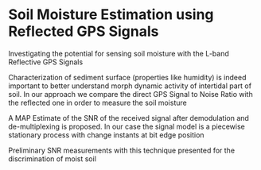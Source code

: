 # Soil Moisture Estimation using Reflected GPS Signals

Investigating the potential for sensing soil moisture with the L-band Reflective GPS Signals<br />

Characterization of sediment surface (properties like humidity) is indeed important to better understand morph dynamic activity of intertidal part of soil. In our approach we compare the direct GPS Signal to Noise Ratio with the reflected one in order to measure the soil moisture<br />

A MAP Estimate of the SNR of the received signal after demodulation and de-multiplexing is proposed. In our case the signal model is a piecewise stationary process with change instants at bit edge position<br />

Preliminary SNR measurements with this technique presented for the discrimination of moist soil<br />